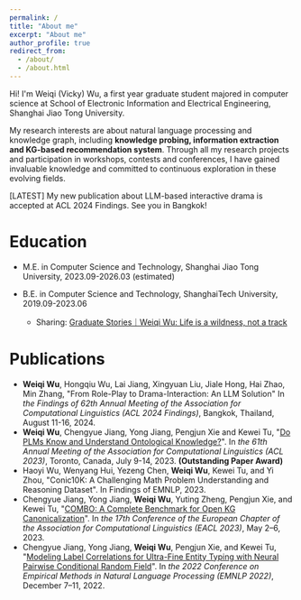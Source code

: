 ```yaml
---
permalink: /
title: "About me"
excerpt: "About me"
author_profile: true
redirect_from: 
  - /about/
  - /about.html
---
```


Hi! I'm Weiqi (Vicky) Wu, a first year graduate student majored in computer science at School of Electronic Information and Electrical Engineering, Shanghai Jiao Tong University.

My research interests are about natural language processing and knowledge graph, including **knowledge probing, information extraction and KG-based recommendation system**. Through all my research projects and participation in workshops, contests and conferences, I have gained invaluable knowledge and committed to continuous exploration in these evolving fields.

[LATEST] My new publication about LLM-based interactive drama is accepted at ACL 2024 Findings. See you in Bangkok!

Education
======
* M.E. in Computer Science and Technology, Shanghai Jiao Tong University, 2023.09-2026.03 (estimated)

* B.E. in Computer Science and Technology, ShanghaiTech University, 2019.09-2023.06
  * Sharing: [Graduate Stories｜Weiqi Wu: Life is a wildness, not a track](https://www.shanghaitech.edu.cn/eng/2023/0706/c1260a1079163/page.htm)
  

# Publications

- **Weiqi Wu**, Hongqiu Wu, Lai Jiang, Xingyuan Liu, Jiale Hong, Hai Zhao, Min Zhang, "From Role-Play to Drama-Interaction: An LLM Solution" In *the Findings of 62th Annual Meeting of the Association for Computational Linguistics (ACL 2024 Findings)*, Bangkok, Thailand, August 11-16, 2024.
- **Weiqi Wu**, Chengyue Jiang, Yong Jiang, Pengjun Xie and Kewei Tu, "[Do PLMs Know and Understand Ontological Knowledge?](https://aclanthology.org/2023.acl-long.173.pdf)". In *the 61th Annual Meeting of the Association for Computational Linguistics (ACL 2023)*, Toronto, Canada, July 9-14, 2023. **(Outstanding Paper Award)**
- Haoyi Wu, Wenyang Hui, Yezeng Chen, **Weiqi Wu**, Kewei Tu, and Yi Zhou, "Conic10K: A Challenging Math Problem Understanding and Reasoning Dataset". In Findings of EMNLP, 2023.
- Chengyue Jiang, Yong Jiang, **Weiqi Wu**, Yuting Zheng, Pengjun Xie, and Kewei Tu, "[COMBO: A Complete Benchmark for Open KG Canonicalization](https://aclanthology.org/2023.eacl-main.26.pdf)". In *the 17th Conference of the European Chapter of the Association for Computational Linguistics (EACL 2023)*, May 2–6, 2023.
- Chengyue Jiang, Yong Jiang, **Weiqi Wu**, Pengjun Xie, and Kewei Tu, "[Modeling Label Correlations for Ultra-Fine Entity Typing with Neural Pairwise Conditional Random Field](https://aclanthology.org/2022.emnlp-main.459.pdf)". In *the 2022 Conference on Empirical Methods in Natural Language Processing (EMNLP 2022)*, December 7–11, 2022.
